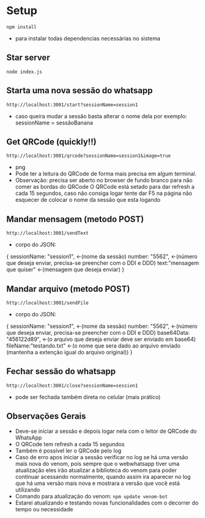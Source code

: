 # Setup

`npm install`
- para instalar todas dependencias necessárias no sistema

## Star server

`node index.js`

## Starta uma nova sessão do whatsapp

`http://localhost:3001/start?sessionName=session1`

- caso queira mudar a sessão basta alterar o nome dela por exemplo: sessionName = sessãoBanana

## Get QRCode (quickly!!)

`http://localhost:3001/qrcode?sessionName=session1&image=true`

- png
- Pode ter a leitura do QRCode de forma mais precisa em algum terminal.
- Observação: precisa ser aberto no browser de fundo branco para não comer as bordas do QRCode
O QRCode está setado para dar refresh a cada 15 segundos, caso não consiga logar tente dar F5 na página não esquecer de colocar o nome da sessão que esta logando

## Mandar mensagem (metodo POST)

`http://localhost:3001/sendText`

- corpo do JSON:

{
    sessionName: "session1", <-(nome da sessão) 
    number: "5562",  <-(número que deseja enviar, precisa-se preencher com o DDI e DDD) 
    text:"mensagem que quiser"  <-(mensagem que deseja enviar) 
}

## Mandar arquivo (metodo POST)

`http://localhost:3001/sendFile`

- corpo do JSON:

{
    sessionName: "session1", <-(nome da sessão) 
    number: "5562",  <-(número que deseja enviar, precisa-se preencher com o DDI e DDD) 
    base64Data: "456122d89",  <-(o arquivo que deseja enviar deve ser enviado em base64) 
    fileName:"testando.txt"  <-(o nome que sera dado ao arquivo enviado (mantenha a extenção igual do arquivo original)) 
}

## Fechar sessão do whatsapp

`http://localhost:3001/close?sessionName=session1`

- pode ser fechada também direta no celular (mais prático)

## Observações Gerais

- Deve-se iniciar a sessão e depois logar nela com o leitor de QRCode do WhatsApp
- O QRCode tem refresh a cada 15 segundos
- Também é possível ler o QRCode pelo log
- Caso de erro apos iniciar a sessão verificar no log se há uma versão mais nova do venom, pois sempre que o webwhatsapp tiver uma atualização
eles irão atualizar a biblioteca do venom para poder continuar acessando normalmente, quando assim ira aparecer no log que há uma versão mais nova
e mostrara a versão que você está utilizando
- Comando para atualização do venom:
`npm update venom-bot`
- Estarei atualizando e testando novas funcionalidades com o decorrer do tempo ou necessidade
